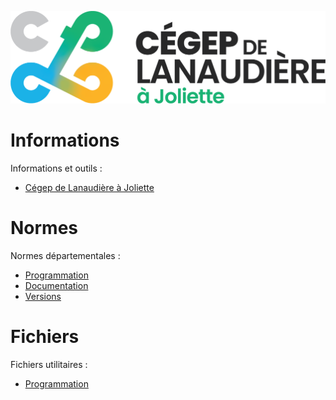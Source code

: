 ![CLJ](Images/logo.png)

# Informations

Informations et outils :

- [Cégep de Lanaudière à Joliette](Documents/CLJ.md)

# Normes

Normes départementales :

- [Programmation](Documents/Normes.md)
- [Documentation](Documents/Doxygen.md)
- [Versions](Documents/Git.md)

# Fichiers

Fichiers utilitaires :

- [Programmation](https://github.com/Singcaster-CRLJ/CLJ/releases/)